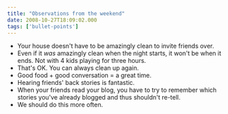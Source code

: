 ```yaml
---
title: "Observations from the weekend"
date: 2008-10-27T18:09:02.000
tags: ['bullet-points']
---
```


- Your house doesn't have to be amazingly clean to invite friends over.
- Even if it _was_ amazingly clean when the night starts, it won't be when it ends. Not with 4 kids playing for three hours.
- That's OK. You can always clean up again.
- Good food + good conversation = a great time.
- Hearing friends' back stories is fantastic.
- When your friends read your blog, you have to try to remember which stories you've already blogged and thus shouldn't re-tell.
- We should do this more often.
